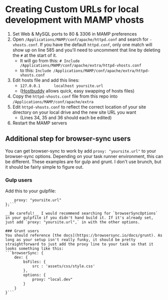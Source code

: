 # Creating Custom URLs for local development with MAMP vhosts

1. Set Web & MySQL ports to 80 & 3306 in MAMP preferences
2. Open `/Applications/MAMP/conf/apache/httpd.conf` and search for `-vhosts.conf`. If you have the default `httpd.conf`, only one match will show up on line 585 and you'll need to uncomment that line by deleting the `#` at the start of it.
	* It will go from this: `# Include /Applications/MAMP/conf/apache/extra/httpd-vhosts.conf`
	* to this: `Include /Applications/MAMP/conf/apache/extra/httpd-vhosts.conf`
3. Edit hosts file and add this lines:
	* `127.0.0.1      localhost yoursite.url`
	* ([Hostbuddy](https://clickontyler.com/hostbuddy/) allows quick, easy swapping of hosts files)
4. Copy the `httpd-vhosts.conf` file from this repo into `/Applications/MAMP/conf/apache/extra`
5. Edit `httpd-vhosts.conf` to reflect the correct location of your site directory on your local drive and the new site URL you want
	* (Lines 34, 35 and 36 should each be edited)
6. Restart the MAMP servers

## Additional step for browser-sync users
You can get browser-sync to work by add `proxy: "yoursite.url"` to your browser-sync options. Depending on your task runner environment, this can be different. These examples are for gulp and grunt. I don't use brunch, but it should be fairly simple to figure out.

### Gulp users
Add this to your gulpfile:
```var browserSyncOptions = {
	proxy: "yoursite.url"
};```

__Be careful!__ I would recommend searching for `browserSyncOptions` in your gulpfile if you didn't hand build it. If it's already set, just add `proxy: "yoursite.url",` in with the other options.

### Grunt users
You should reference [the docs](https://browsersync.io/docs/grunt). As long as your setup isn't really funky, it should be pretty straightforward to just add the proxy line to your task so that it looks something like this:
```browserSync: {
	dev: {
		bsFiles: {
			src : 'assets/css/style.css'
		},
		options: {
			proxy: "local.dev"
		}
	}
}```